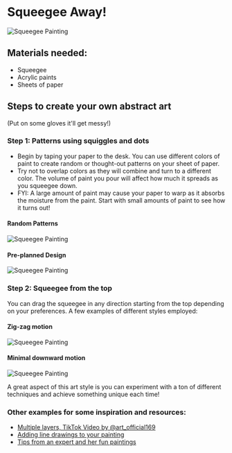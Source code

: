 # Squeegee Away!

![Squeegee Painting](images/main.png)

## Materials needed:
- Squeegee
- Acrylic paints
- Sheets of paper

## Steps to create your own abstract art

(Put on some gloves it'll get messy!)

### Step 1: Patterns using squiggles and dots
- Begin by taping your paper to the desk. You can use different colors of paint to create random or thought-out patterns on your sheet of paper. 
- Try not to overlap colors as they will combine and turn to a different color. The volume of paint you pour will affect how much it spreads as you squeegee down. 
- FYI: A large amount of paint may cause your paper to warp as it absorbs the moisture from the paint. Start with small amounts of paint to see how it turns out!

#### Random Patterns
![Squeegee Painting](images/random_patterns.png)

#### Pre-planned Design
![Squeegee Painting](images/planned_patterns.png)

### Step 2: Squeegee from the top
You can drag the squeegee in any direction starting from the top depending on your preferences. A few examples of different styles employed:

#### Zig-zag motion
![Squeegee Painting](images/zigzag.png)

#### Minimal downward motion
![Squeegee Painting](images/minimal.png)

A great aspect of this art style is you can experiment with a ton of different techniques and achieve something unique each time!

### Other examples for some inspiration and resources:
- [Multiple layers, TikTok Video by @art_official169](https://www.tiktok.com/@art_official169/video/7213219183994178843)
- [Adding line drawings to your painting](https://www.hellowonderful.co/post/squeegee-paint-drawing/)
- [Tips from an expert and her fun paintings](https://www.businessinsider.com/artist-creates-colorful-paintings-using-a-squeegee-2022-8)
